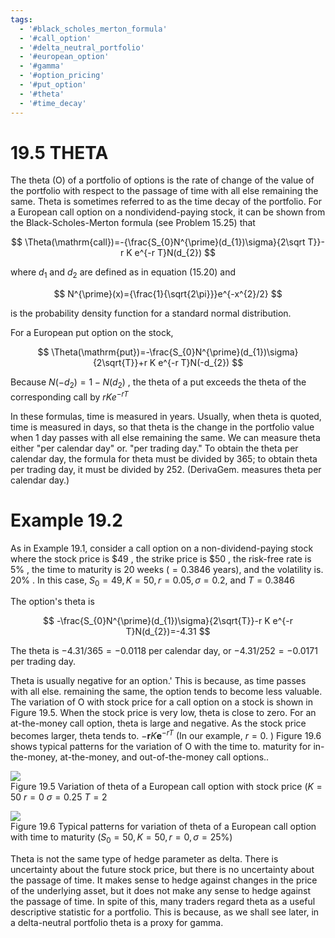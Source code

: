 ```yaml
---
tags:
  - '#black_scholes_merton_formula'
  - '#call_option'
  - '#delta_neutral_portfolio'
  - '#european_option'
  - '#gamma'
  - '#option_pricing'
  - '#put_option'
  - '#theta'
  - '#time_decay'
---
```

# 19.5 THETA  

The theta (O) of a portfolio of options is the rate of change of the value of the portfolio with respect to the passage of time with all else remaining the same. Theta is sometimes referred to as the time decay of the portfolio. For a European call option on a nondividend-paying stock, it can be shown from the Black-Scholes-Merton formula (see Problem 15.25) that  

$$
\Theta(\mathrm{call})=-{\frac{S_{0}N^{\prime}(d_{1})\sigma}{2\sqrt T}}-r K e^{-r T}N(d_{2})
$$  

where $d_{1}$ and $d_{2}$ are defined as in equation (15.20) and  

$$
N^{\prime}(x)={\frac{1}{\sqrt{2\pi}}}e^{-x^{2}/2}
$$  

is the probability density function for a standard normal distribution.  

For a European put option on the stock,  

$$
\Theta(\mathrm{put})=-\frac{S_{0}N^{\prime}(d_{1})\sigma}{2\sqrt{T}}+r K e^{-r T}N(-d_{2})
$$  

Because $N(-d_{2})=1-N(d_{2})$ , the theta of a put exceeds the theta of the corresponding call by $r K e^{-r T}$  

In these formulas, time is measured in years. Usually, when theta is quoted, time is measured in days, so that theta is the change in the portfolio value when 1 day passes with all else remaining the same. We can measure theta either "per calendar day" or. "per trading day." To obtain the theta per calendar day, the formula for theta must be divided by 365; to obtain theta per trading day, it must be divided by 252. (DerivaGem. measures theta per calendar day.)  

# Example 19.2  

As in Example 19.1, consider a call option on a non-dividend-paying stock where the stock price is $\$49$ , the strike price is $\$50$ , the risk-free rate is $5\%$ , the time to maturity is 20 weeks $(=0.3846$ years), and the volatility is. $20\%$ . In this case, $S_{0}=49,K=50,r=0.05,\sigma=0.2,$ and $T=0.3846$  

The option's theta is  

$$
-\frac{S_{0}N^{\prime}(d_{1})\sigma}{2\sqrt{T}}-r K e^{-r T}N(d_{2})=-4.31
$$  

The theta is $-4.31/365=-0.0118$ per calendar day, or $-4.31/252=-0.0171$ per trading day.  

Theta is usually negative for an option.' This is because, as time passes with all else. remaining the same, the option tends to become less valuable. The variation of O with stock price for a call option on a stock is shown in Figure 19.5. When the stock price is very low, theta is close to zero. For an at-the-money call option, theta is large and negative. As the stock price becomes larger, theta tends to. $-\boldsymbol{r}K\boldsymbol{e}^{-{r T}}$ (In our example, $r=0.$ ) Figure 19.6 shows typical patterns for the variation of O with the time to. maturity for in-the-money, at-the-money, and out-of-the-money call options..  

![](c358cd5f6ddabb09428a2ebdd72bfbfbfdd7611188987c2c3bb069466b374b3d.jpg)  
Figure 19.5 Variation of theta of a European call option with stock price $(K=50$ $r=0$ $\sigma=0.25$ $T=2$  

![](4d871b64e63a20c762953799336320b6ec747f42aea8b5cc8e287ee74f1aad61.jpg)  
Figure 19.6 Typical patterns for variation of theta of a European call option with time to maturity $(S_{0}=50,K=50,r=0,\sigma=25\%)$  

Theta is not the same type of hedge parameter as delta. There is uncertainty about the future stock price, but there is no uncertainty about the passage of time. It makes sense to hedge against changes in the price of the underlying asset, but it does not make any sense to hedge against the passage of time. In spite of this, many traders regard theta as a useful descriptive statistic for a portfolio. This is because, as we shall see later, in a delta-neutral portfolio theta is a proxy for gamma.  
